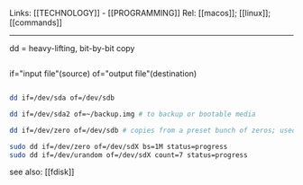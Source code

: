 Links: [[TECHNOLOGY]] - [[PROGRAMMING]]
Rel: [[macos]]; [[linux]]; [[commands]]

--- 
dd = heavy-lifting, bit-by-bit copy

```sh

```

if="input file"(source)
of="output file"(destination)
```sh

dd if=/dev/sda of=/dev/sdb

dd if=/dev/sda2 of=~/backup.img # to backup or bootable media

dd if=/dev/zero of=/dev/sdb # copies from a preset bunch of zeros; used to wipe the destination partition 

```


```sh
sudo dd if=/dev/zero of=/dev/sdX bs=1M status=progress
sudo dd if=/dev/urandom of=/dev/sdX count=7 status=progress
```

see also: [[fdisk]]


